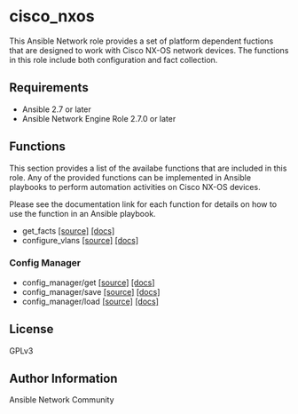 # cisco_nxos

This Ansible Network role provides a set of platform dependent fuctions that
are designed to work with Cisco NX-OS network devices. The functions in this role include both configuration and fact collection.

## Requirements

* Ansible 2.7 or later
* Ansible Network Engine Role 2.7.0 or later

## Functions

This section provides a list of the availabe functions that are included
in this role.  Any of the provided functions can be implemented in Ansible
playbooks to perform automation activities on Cisco NX-OS devices.

Please see the documentation link for each function for details on how to use
the function in an Ansible playbook.

* get_facts [[source]](https://github.com/ansible-network/cisco_nxos/blob/devel/tasks/get_facts.yaml) [[docs]](https://github.com/ansible-network/cisco_nxos/blob/devel/docs/get_facts.md)
* configure_vlans [[source]](https://github.com/ansible-network/cisco_nxos/blob/devel/tasks/configure_vlans.yaml) [[docs]](https://github.com/ansible-network/cisco_nxos/blob/devel/docs/configure_vlans.md)

### Config Manager

* config_manager/get [[source]](https://github.com/ansible-network/cisco_nxos/blob/devel/tasks/config_manager/get.yaml) [[docs]](https://github.com/ansible-network/cisco_nxos/blob/devel/docs/config_manager/get.md)
* config_manager/save [[source]](https://github.com/ansible-network/cisco_nxos/blob/devel/tasks/config_manager/save.yaml) [[docs]](https://github.com/ansible-network/cisco_nxos/blob/devel/docs/config_manager/save.md)
* config_manager/load [[source]](https://github.com/ansible-network/cisco_nxos/blob/devel/tasks/config_manager/load.yaml) [[docs]](https://github.com/ansible-network/cisco_nxos/blob/devel/docs/config_manager/load.md)

## License

GPLv3

## Author Information

Ansible Network Community
